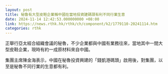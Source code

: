 ```yaml
---
layout: post
title: 秘魯有大型皮鞋企業稱中國在當地投資建碼頭有利不同行業生意
date: 2024-11-14 12:42:53.000000000 +08:00
link: https://news.rthk.hk/rthk/ch/component/k2/1779110-20241114.htm
categories: rthk
---
```


正舉行亞太經合組織會議的秘魯，不少企業都與中國有業務往來，當地其中一間大型皮鞋企業，現時有約一成原材料來自中國。

集團主席陳金海表示，中國在秘魯投資興建的「錢凱港碼頭」啟用後，對集團，以至是秘魯不同行業的生意都有利。
